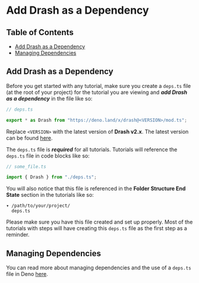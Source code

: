 # Add Drash as a Dependency

## Table of Contents

- [Add Drash as a Dependency](#add-drash-as-a-dependency)
- [Managing Dependencies](#managing-dependencies)

## Add Drash as a Dependency

Before you get started with any tutorial, make sure you create a `deps.ts` file
(at the root of your project) for the tutorial you are viewing and **_add Drash
as a dependency_** in the file like so:

```typescript
// deps.ts

export * as Drash from "https://deno.land/x/drash@<VERSION>/mod.ts";
```

Replace `<VERSION>` with the latest version of **Drash v2.x**. The latest
version can be found [here](https://github.com/drashland/drash/releases/latest).

The `deps.ts` file is **_required_** for all tutorials. Tutorials will reference
the `deps.ts` file in code blocks like so:

```typescript
// some_file.ts

import { Drash } from "./deps.ts";
```

You will also notice that this file is referenced in the **Folder Structure End
State** section in the tutorials like so:

```text
▾ /path/to/your/project/
  deps.ts
```

Please make sure you have this file created and set up properly. Most of the
tutorials with steps will have creating this `deps.ts` file as the first step as
a reminder.

## Managing Dependencies

You can read more about managing dependencies and the use of a `deps.ts` file in
Deno [here](https://deno.land/manual/examples/manage_dependencies).
